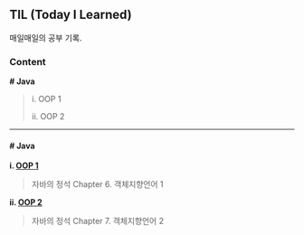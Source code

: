 ## TIL (Today I Learned)
매일매일의 공부 기록.

### Content

**\# Java**

> i. OOP 1
>
> ii. OOP 2



---



#### \# Java

**i. [OOP 1](https://github.com/im-yeobi/TIL/tree/master/Java/Book/standard-java/src/main/java/ch6_oop_1)**

> 자바의 정석 Chapter 6. 객체지향언어 1

**ii. [OOP 2](https://github.com/im-yeobi/TIL/tree/master/Java/Book/standard-java/src/main/java/ch7_oop_2)**

> 자바의 정석 Chapter 7. 객체지향언어 2

